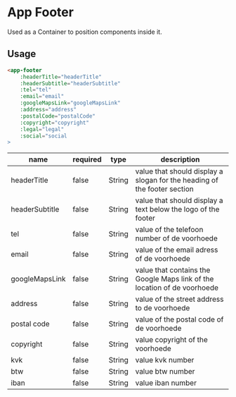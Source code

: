 # App Footer
Used as a Container to position components inside it.

## Usage

```html
<app-footer
	:headerTitle="headerTitle"
	:headerSubtitle="headerSubtitle"
	:tel="tel"
	:email="email"
	:googleMapsLink="googleMapsLink"
	:address="address"
	:postalCode="postalCode"
	:copyright="copyright"
	:legal="legal"
	:social="social
>
```
| name | required | type | description |
| --- | --- | --- | --- |
| headerTitle | false | String | value that should display a slogan for the heading of the footer section |
| headerSubtitle | false | String | value that should display a text below the logo of the footer |
| tel | false | String | value of the telefoon number of de voorhoede |
| email | false | String | value of the email adress of de voorhoede |
| googleMapsLink | false | String | value that contains the Google Maps link of the location of de voorhoede |
| address | false | String | value of the street address to de voorhoede |
| postal code | false | String | value of the postal code of de voorhoede |
| copyright | false | String | value copyright of the voorhoede |
| kvk | false | String | value kvk number |
| btw | false | String | value btw number |
| iban | false | String | value iban number |
